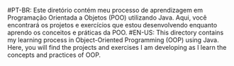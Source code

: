 #PT-BR:
Este diretório contém meu processo de aprendizagem em Programação Orientada a Objetos (POO) utilizando Java. 
Aqui, você encontrará os projetos e exercícios que estou desenvolvendo enquanto aprendo os conceitos e práticas da POO.
#EN-US:
This directory contains my learning process in Object-Oriented Programming (OOP) using Java.
Here, you will find the projects and exercises I am developing as I learn the concepts and practices of OOP.
